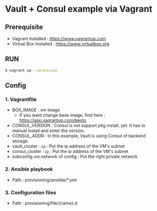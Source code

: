 # Vault + Consul example via Vagrant

## Prerequisite
- Vagrant Installed : https://www.vagrantup.com
- Virtual Box Installed : https://www.virtualbox.org

## RUN
```bash
$ vagrant up --provision
```

## Config

### 1. Vagrantfile
- BOX_IMAGE : vm image
    - If you want change base image, find here : https://app.vagrantup.com/bento
- CONSUL_VERSION : Consul is not support pkg install, yet. It has to manual install and enter the version.
- CONSUL_ADDR : In this example, Vault is using Consul of backend storage.
- vault_cluster `:ip` : Put the ip address of the VM's subnet
- consul_cluster `:ip` : Put the ip address of the VM's subnet
- subconfig.vm.network of config : Put the right private network

### 2. Ansible playbook
- Path : provisioning/ansible/*.yml

### 3. Configuration files
- Path : provisioning/file/{name}.d